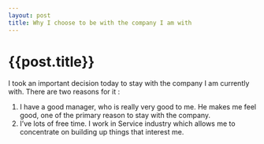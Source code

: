 ```yaml
---
layout: post
title: Why I choose to be with the company I am with
--- 
```




 {{post.title}}
======================================================




<p>I took an important decision today to stay with the company I am currently with. 
There are two reasons for it&#160;:</p>

<ol><li>I have a good manager, who is really very good to me. He makes me feel good, one of the primary reason to stay with the company.</li>
<li>I&#8217;ve lots of free time. I work in  Service industry which allows me to concentrate on building up things that interest me.</li>
</ol>